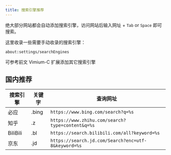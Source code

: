 ```yaml
---
title: 搜索引擎推荐
---
```


绝大部分网站都会自动添加搜索引擎，访问网站后输入网址 + `Tab` or `Space` 即可搜索。

这里收录一些需要手动收录的搜索引擎：

    about:settings/searchEngines

<!--
自带搜索引擎，关键字修改推荐：

<ul className="pills pills--block">
  <li className="pills__item">必应 .bi</li>
  <li className="pills__item">百度 .b</li>
  <li className="pills__item">搜狗 .s</li>
</ul>
-->

可参考前文 Vimium-C 扩展添加其它搜索引擎

## 国内推荐

<div className="autoselect-cell-of-table">

| 搜索引擎 | 关键字 | 查询网址                                            |
| -------- | ------ | --------------------------------------------------- |
| 必应     | .bing  | `https://www.bing.com/search?q=%s`                  |
| 知乎     | .z     | `https://www.zhihu.com/search?type=content&q=%s`    |
| BiliBili | .bl    | `https://search.bilibili.com/all?keyword=%s`        |
| 京东     | .jd    | `https://search.jd.com/Search?enc=utf-8&keyword=%s` |

</div>
